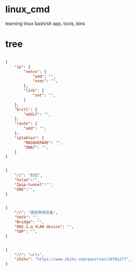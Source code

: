 # linux_cmd
learning linux bash/sh app, tools, bins

# tree

```json

{
    "ip": {
        "netns": {
            "add": "",
            "exec": "",
        },
        "link": {
            "set": "",
        }
    },
    "brctl": {
        "addif": "",
    },
    "route": {
        "add": "",
    },
    "iptables": {
        "MASQUERADE": "",
        "DNAT": "",
    }
}

```  

```json  

{
    "//": "封包",
    "Vxlan":"",
    "Ipip-tunnel":"",
    "GRE":"",
}

```  

```json  

{
    "//": "虚拟网络设备",
    "Veth": "",
    "Bridge": "",
    "802.1.q VLAN device": "",
    "TAP": "",
}

```  

```json  

{
    "//": "urls",
    "zhihu": "https://www.zhihu.com/question/20701277",
}

```  